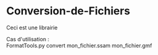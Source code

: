 # Conversion-de-Fichiers
Ceci est une librairie

Cas d'utilisation :<br>
FormatTools.py convert mon_fichier.ssam mon_fichier.gmf

